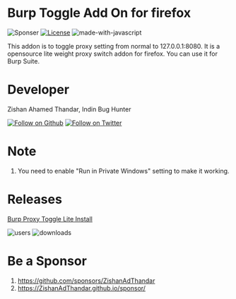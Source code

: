 # Burp Toggle Add On for firefox

![Sponser](https://img.shields.io/github/sponsors/ZishanAdThandar)
[![License](https://img.shields.io/badge/license-MIT-_red.svg)](https://opensource.org/licenses/MIT)
![made-with-javascript](https://img.shields.io/badge/Made%20with-JavaScript-1f425f.svg)

This addon is to toggle proxy setting from normal to 127.0.0.1:8080. It is a opensource lite weight proxy switch addon for firefox. You can use it for Burp Suite.

# Developer 

Zishan Ahamed Thandar, Indin Bug Hunter


[![Follow on Github](https://img.shields.io/github/followers/ZishanAdThandar?style=social)](https://github.com/ZishanAdThandar)
[![Follow on Twitter](https://img.shields.io/twitter/follow/ZishanAdThandar?style=social)](https://twitter.com/ZishanAdThandar)

# Note

1. You need to enable "Run in Private Windows" setting to make it working.

# Releases

[Burp Proxy Toggle Lite Install](https://addons.mozilla.org/en-US/firefox/addon/burp-proxy-toggler-lite)

![users](https://img.shields.io/amo/users/burp-proxy-toggler-lite)
![downloads](https://img.shields.io/amo/dw/burp-proxy-toggler-lite)


# Be a Sponsor  

1. https://github.com/sponsors/ZishanAdThandar
2. https://ZishanAdThandar.github.io/sponsor/

<!--
1. BTC `bc1q0qhgw5pdys7qqw07rcsyudu5wmv6208nhp5xtn`
2. ETH `0x8cdc24eeb9d1bf46929b2106e3535e0d1953fe1b`
3. ~~USDT (TRC20) `TGW1c7hzyszQNhQHM3aGa1nEKDNuyPueNE`~~ [Invalid]
-->


